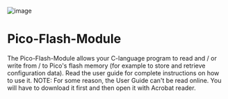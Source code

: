 ![image](https://github.com/user-attachments/assets/3d8a6435-ef15-4d9f-a317-9e8f951686f2)

# Pico-Flash-Module
The Pico-Flash-Module allows your C-language program to read and / or write from / to Pico's flash memory (for example to store and retrieve configuration data).
Read the user guide for complete instructions on how to use it.
NOTE: For some reason, the User Guide can't be read online. You will have to download it first and then open it with Acrobat reader.
